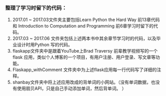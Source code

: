<h3>整理了学习时留下的代码：</h3>
<ol><li>2017.01 ~ 2017.03文件夹主要包括Learn Python the Hard Way 前13章代码和 Introduction to Computation and Programming 前6章学习时留下的代码。
<li>2017.03 ~ 2017.06 文件夹包括上述两本书中其余章节学习时的代码，以及毕业设计时用Python 写的代码。
<li>flaskapp文件夹中是跟着YouTube上Brad Traversy 前辈教学视频写的一个flask 应用，类似个人博客的一个项目，有用户注册、用户登录、写文章等功能。
<li>Flaskapp_withComment 文件夹中为上述flask应用每一行代码写了详细的注释。
<li>shanbay文件夹中将上述应用改成的背单词的小网站。（没有单词数据，也没有使用扇贝API，只是自己手动添加单词，然后背单词。 ）